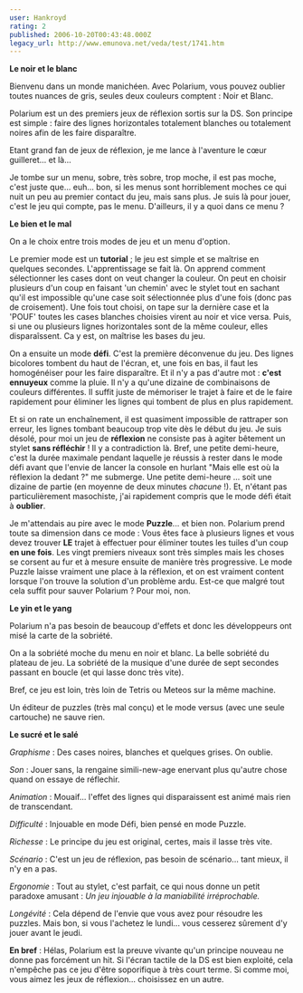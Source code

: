 ```yaml
---
user: Hankroyd
rating: 2
published: 2006-10-20T00:43:48.000Z
legacy_url: http://www.emunova.net/veda/test/1741.htm
---
```

**Le noir et le blanc**  

  

Bienvenu dans un monde manichéen. Avec Polarium, vous pouvez oublier toutes nuances de gris, seules deux couleurs comptent : Noir et Blanc.  

  

Polarium est un des premiers jeux de réflexion sortis sur la DS. Son principe est simple : faire des lignes horizontales totalement blanches ou totalement noires afin de les faire disparaître.  

  

Etant grand fan de jeux de réflexion, je me lance à l'aventure le cœur guilleret... et là...  

  

Je tombe sur un menu, sobre, très sobre, trop moche, il est pas moche, c'est juste que... euh... bon, si les menus sont horriblement moches ce qui nuit un peu au premier contact du jeu, mais sans plus. Je suis là pour jouer, c'est le jeu qui compte, pas le menu. D'ailleurs, il y a quoi dans ce menu ?  

  

**Le bien et le mal**  

  

On a le choix entre trois modes de jeu et un menu d'option.  

  

Le premier mode est un **tutorial** ; le jeu est simple et se maîtrise en quelques secondes. L'apprentissage se fait là. On apprend comment sélectionner les cases dont on veut changer la couleur. On peut en choisir plusieurs d'un coup en faisant 'un chemin' avec le stylet tout en sachant qu'il est impossible qu'une case soit sélectionnée plus d'une fois (donc pas de croisement). Une fois tout choisi, on tape sur la dernière case et la 'POUF' toutes les cases blanches choisies virent au noir et vice versa. Puis, si une ou plusieurs lignes horizontales sont de la même couleur, elles disparaîssent. Ca y est, on maîtrise les bases du jeu.  

  

On a ensuite un mode **défi**. C'est la première déconvenue du jeu. Des lignes bicolores tombent du haut de l'écran, et, une fois en bas, il faut les homogénéiser pour les faire disparaître. Et il n'y a pas d'autre mot : **c'est ennuyeux** comme la pluie. Il n'y a qu'une dizaine de combinaisons de couleurs différentes. Il suffit juste de mémoriser le trajet à faire et de le faire rapidement pour éliminer les lignes qui tombent de plus en plus rapidement.  

Et si on rate un enchaînement, il est quasiment impossible de rattraper son erreur, les lignes tombant beaucoup trop vite dès le début du jeu. Je suis désolé, pour moi un jeu de **réflexion** ne consiste pas à agiter bêtement un stylet **sans réfléchir** ! Il y a contradiction là. Bref, une petite demi-heure, c'est la durée maximale pendant laquelle je réussis à rester dans le mode défi avant que l'envie de lancer la console en hurlant "Mais elle est où la réflexion la dedant ?" me submerge. Une petite demi-heure ... soit une dizaine de partie (en moyenne de deux minutes _chacune_ !). Et, n'étant pas particulièrement masochiste, j'ai rapidement compris que le mode défi était à **oublier**.  

  

Je m'attendais au pire avec le mode **Puzzle**... et bien non. Polarium prend toute sa dimension dans ce mode : Vous êtes face à plusieurs lignes et vous devez trouver **LE** trajet à effectuer pour éliminer toutes les tuiles d'un coup **en une fois**. Les vingt premiers niveaux sont très simples mais les choses se corsent au fur et à mesure ensuite de manière très progressive. Le mode Puzzle laisse vraiment une place à la réflexion, et on est vraiment content lorsque l'on trouve la solution d'un problème ardu. Est-ce que malgré tout cela suffit pour sauver Polarium ? Pour moi, non.  

  

**Le yin et le yang**  

  

Polarium n'a pas besoin de beaucoup d'effets et donc les développeurs ont misé la carte de la sobriété.  

  

On a la sobriété moche du menu en noir et blanc. La belle sobriété du plateau de jeu. La sobriété de la musique d'une durée de sept secondes passant en boucle (et qui lasse donc très vite).  

  

Bref, ce jeu est loin, très loin de Tetris ou Meteos sur la même machine.  

  

Un éditeur de puzzles (très mal conçu) et le mode versus (avec une seule cartouche) ne sauve rien.  

  

  

**Le sucré et le salé**  

  

_Graphisme_ : Des cases noires, blanches et quelques grises. On oublie.  

  

_Son_ : Jouer sans, la rengaine simili-new-age enervant plus qu'autre chose quand on essaye de réflechir.  

  

_Animation_ : Mouaif... l'effet des lignes qui disparaissent est animé mais rien de transcendant.  

  

_Difficulté_ : Injouable en mode Défi, bien pensé en mode Puzzle.  

  

_Richesse_ : Le principe du jeu est original, certes, mais il lasse très vite.  

  

_Scénario_ : C'est un jeu de réflexion, pas besoin de scénario... tant mieux, il n'y en a pas.  

  

_Ergonomie_ : Tout au stylet, c'est parfait, ce qui nous donne un petit paradoxe amusant : _Un jeu injouable à la maniabilité irréprochable._  

  

_Longévité_ : Cela dépend de l'envie que vous avez pour résoudre les puzzles. Mais bon, si vous l'achetez le lundi... vous cesserez sûrement d'y jouer avant le jeudi.  

  

**En bref** : Hélas, Polarium est la preuve vivante qu'un principe nouveau ne donne pas forcément un hit. Si l'écran tactile de la DS est bien exploité, cela n'empêche pas ce jeu d'être soporifique à très court terme. Si comme moi, vous aimez les jeux de réflexion... choisissez en un autre.